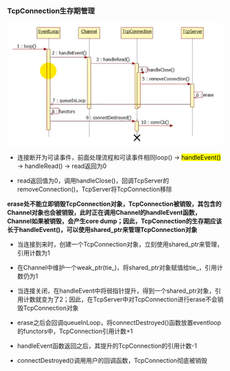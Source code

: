 ### TcpConnection生存期管理

![](close_connection.png)

* 连接断开为可读事件，前面处理流程和可读事件相同loop() → <mark>handleEvent()</mark> → handleRead() → read返回为0

* read返回值为0，调用handleClose()，回调TcpServer的removeConnection()，TcpServer将TcpConnection移除

**erase处不能立即销毁TcpConnection对象，TcpConnection被销毁，其包含的Channel对象也会被销毁，此时正在调用Channel的handleEvent函数，Channel如果被销毁，会产生core dump；因此，TcpConnection的生存期应该长于handleEvent()，可以使用shared_ptr来管理TcpConnection对象**

* 当连接到来时，创建一个TcpConnection对象，立刻使用shared_ptr来管理，引用计数为1

* 在Channel中维护一个weak_ptr(tie_)，将shared_ptr对象赋值给tie_，引用计数仍为1

* 当连接关闭，在handleEvent中将弱指针提升，得到一个shared_ptr对象，引用计数就变为了2；因此，在TcpServer中对TcpConnection进行erase不会销毁TcpConnection对象

* erase之后会回调queueInLoop，将connectDestroyed()函数放置eventloop的functors中，TcpConnection引用计数+1

* handleEvent函数返回之后，其提升的TcpConnection的引用计数-1

* connectDestroyed()调用用户的回调函数，TcpConnection彻底被销毁
